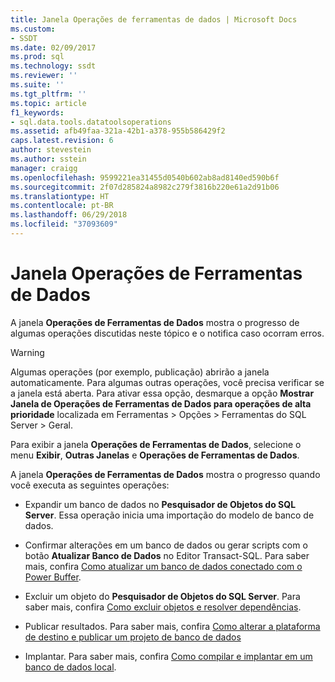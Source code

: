 ```yaml
---
title: Janela Operações de ferramentas de dados | Microsoft Docs
ms.custom:
- SSDT
ms.date: 02/09/2017
ms.prod: sql
ms.technology: ssdt
ms.reviewer: ''
ms.suite: ''
ms.tgt_pltfrm: ''
ms.topic: article
f1_keywords:
- sql.data.tools.datatoolsoperations
ms.assetid: afb49faa-321a-42b1-a378-955b586429f2
caps.latest.revision: 6
author: stevestein
ms.author: sstein
manager: craigg
ms.openlocfilehash: 9599221ea31455d0540b602ab8ad8140ed590b6f
ms.sourcegitcommit: 2f07d285824a8982c279f3816b220e61a2d91b06
ms.translationtype: HT
ms.contentlocale: pt-BR
ms.lasthandoff: 06/29/2018
ms.locfileid: "37093609"
---
```

# <a name="data-tools-operations-window"></a>Janela Operações de Ferramentas de Dados
A janela **Operações de Ferramentas de Dados** mostra o progresso de algumas operações discutidas neste tópico e o notifica caso ocorram erros.  
  
> [!WARNING]  
> Algumas operações (por exemplo, publicação) abrirão a janela automaticamente. Para algumas outras operações, você precisa verificar se a janela está aberta. Para ativar essa opção, desmarque a opção **Mostrar Janela de Operações de Ferramentas de Dados para operações de alta prioridade** localizada em Ferramentas > Opções > Ferramentas do SQL Server > Geral.  
  
Para exibir a janela **Operações de Ferramentas de Dados**, selecione o menu **Exibir**, **Outras Janelas** e **Operações de Ferramentas de Dados**.  
  
A janela **Operações de Ferramentas de Dados** mostra o progresso quando você executa as seguintes operações:  
  
-   Expandir um banco de dados no **Pesquisador de Objetos do SQL Server**. Essa operação inicia uma importação do modelo de banco de dados.  
  
-   Confirmar alterações em um banco de dados ou gerar scripts com o botão **Atualizar Banco de Dados** no Editor Transact\-SQL. Para saber mais, confira [Como atualizar um banco de dados conectado com o Power Buffer](../ssdt/how-to-update-a-connected-database-with-power-buffer.md).  
  
-   Excluir um objeto do **Pesquisador de Objetos do SQL Server**. Para saber mais, confira [Como excluir objetos e resolver dependências](../ssdt/how-to-delete-objects-and-resolve-dependencies.md).  
  
-   Publicar resultados. Para saber mais, confira [Como alterar a plataforma de destino e publicar um projeto de banco de dados](../ssdt/how-to-change-target-platform-and-publish-a-database-project.md)  
  
-   Implantar. Para saber mais, confira [Como compilar e implantar em um banco de dados local](../ssdt/how-to-build-and-deploy-to-a-local-database.md).  
  
